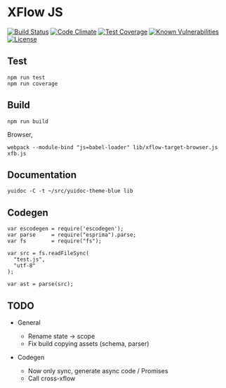 # XFlow JS

[![Build Status](https://travis-ci.org/michiel/xflow-js.svg?branch=master)](https://travis-ci.org/michiel/xflow-js)
[![Code Climate](https://lima.codeclimate.com/github/michiel/xflow-js/badges/gpa.svg)](https://lima.codeclimate.com/github/michiel/xflow-js)
[![Test Coverage](https://lima.codeclimate.com/github/michiel/xflow-js/badges/coverage.svg)](https://lima.codeclimate.com/github/michiel/xflow-js/coverage)
[![Known Vulnerabilities](https://snyk.io/test/github/michiel/xflow-js/badge.svg)](https://snyk.io/test/github/michiel/xflow-js)
[![License](https://img.shields.io/badge/license-MIT-blue.svg)](https://raw.githubusercontent.com/michiel/xflow-js/master/LICENSE)


## Test

    npm run test
    npm run coverage

## Build

    npm run build

Browser,

    webpack --module-bind "js=babel-loader" lib/xflow-target-browser.js xfb.js

## Documentation

    yuidoc -C -t ~/src/yuidoc-theme-blue lib

## Codegen

    var escodegen = require('escodegen');
    var parse     = require("esprima").parse;
    var fs        = require("fs");

    var src = fs.readFileSync(
      "test.js",
      "utf-8"
    );

    var ast = parse(src);

## TODO

* General

  - Rename state -> scope
  - Fix build copying assets (schema, parser)

* Codegen

  - Now only sync, generate async code / Promises
  - Call cross-xflow



